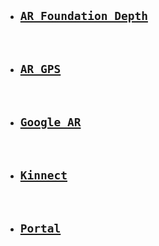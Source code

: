  - ## [`AR Foundation Depth`](https://github.com/thswhdrjs/AR/tree/main/AR_Foundation_Depth)

  <br>

 - ## [`AR GPS`](https://github.com/thswhdrjs/AR/tree/main/AR_GPS)

    <br>

 - ## [`Google AR`](https://github.com/thswhdrjs/AR/tree/main/Google_AR)

    <br>

 - ## [`Kinnect`](https://github.com/thswhdrjs/AR/tree/main/Kinect)

    <br>

 - ## [`Portal`](https://github.com/thswhdrjs/AR/tree/main/Portal)